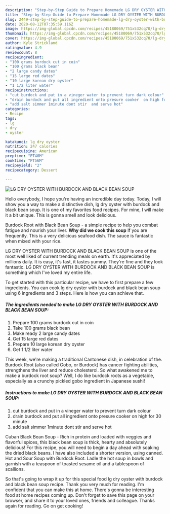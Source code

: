 ```yaml
---
description: "Step-by-Step Guide to Prepare Homemade LG DRY OYSTER WITH BURDOCK AND BLACK BEAN SOUP"
title: "Step-by-Step Guide to Prepare Homemade LG DRY OYSTER WITH BURDOCK AND BLACK BEAN SOUP"
slug: 2449-step-by-step-guide-to-prepare-homemade-lg-dry-oyster-with-burdock-and-black-bean-soup
date: 2020-08-12T07:35:59.116Z
image: https://img-global.cpcdn.com/recipes/45180069/751x532cq70/lg-dry-oyster-with-burdock-and-black-bean-soup-recipe-main-photo.jpg
thumbnail: https://img-global.cpcdn.com/recipes/45180069/751x532cq70/lg-dry-oyster-with-burdock-and-black-bean-soup-recipe-main-photo.jpg
cover: https://img-global.cpcdn.com/recipes/45180069/751x532cq70/lg-dry-oyster-with-burdock-and-black-bean-soup-recipe-main-photo.jpg
author: Kyle Strickland
ratingvalue: 4.9
reviewcount: 8
recipeingredient:
- "100 grams burdock cut in coin"
- "100 grams black bean"
- "2 large candy dates"
- "15 large red dates"
- "10 large korean dry oyster"
- "1 1/2 liter water"
recipeinstructions:
- "cut burdock and put in a vineger water to prevent turn dark colour"
- "drain burdock and put all ingredient onto presure cooker  on high for 30 minute"
- "add salt simmer 1minute dont stir  and serve hot"
categories:
- Recipe
tags:
- lg
- dry
- oyster

katakunci: lg dry oyster 
nutrition: 247 calories
recipecuisine: American
preptime: "PT40M"
cooktime: "PT56M"
recipeyield: "2"
recipecategory: Dessert

---
```



![LG DRY OYSTER WITH BURDOCK AND BLACK BEAN SOUP](https://img-global.cpcdn.com/recipes/45180069/751x532cq70/lg-dry-oyster-with-burdock-and-black-bean-soup-recipe-main-photo.jpg)

Hello everybody, I hope you're having an incredible day today. Today, I will show you a way to make a distinctive dish, lg dry oyster with burdock and black bean soup. It is one of my favorites food recipes. For mine, I will make it a bit unique. This is gonna smell and look delicious.

Burdock Root with Black Bean Soup - a simple recipe to help you combat fatigue and nourish your liver. **Why did we cook this soup** If you are frequently. This is a very delicious seafood dish. The sauce is fantastic when mixed with your rice.

LG DRY OYSTER WITH BURDOCK AND BLACK BEAN SOUP is one of the most well liked of current trending meals on earth. It's appreciated by millions daily. It is easy, it's fast, it tastes yummy. They're fine and they look fantastic. LG DRY OYSTER WITH BURDOCK AND BLACK BEAN SOUP is something which I've loved my entire life.


To get started with this particular recipe, we have to first prepare a few ingredients. You can cook lg dry oyster with burdock and black bean soup using 6 ingredients and 3 steps. Here is how you can achieve that.

<!--inarticleads1-->

##### The ingredients needed to make LG DRY OYSTER WITH BURDOCK AND BLACK BEAN SOUP:

1. Prepare 100 grams burdock cut in coin
1. Take 100 grams black bean
1. Make ready 2 large candy dates
1. Get 15 large red dates
1. Prepare 10 large korean dry oyster
1. Get 1 1/2 liter water


This week, we&#39;re making a traditional Cantonese dish, in celebration of the. Burdock Root (also called Gobo, or Burdock) has cancer fighting abilities, strengthens the liver and reduce cholesterol. So what awakened me to make a burdock root soup? Well, I do like burdock roots as a vegetable, especially as a crunchy pickled gobo ingredient in Japanese sushi! 

<!--inarticleads2-->

##### Instructions to make LG DRY OYSTER WITH BURDOCK AND BLACK BEAN SOUP:

1. cut burdock and put in a vineger water to prevent turn dark colour
1. drain burdock and put all ingredient onto presure cooker  on high for 30 minute
1. add salt simmer 1minute dont stir  and serve hot


Cuban Black Bean Soup - Rich in protein and loaded with veggies and flavorful spices, this black bean soup is thick, hearty and absolutely delicious! For this recipe, you will need to begin a day ahead with soaking the dried black beans. I have also included a shorter version, using canned. Hot and Sour Soup with Burdock Root. Ladle the hot soup in bowls and garnish with a teaspoon of toasted sesame oil and a tablespoon of scallions. 

So that's going to wrap it up for this special food lg dry oyster with burdock and black bean soup recipe. Thank you very much for reading. I'm confident that you can make this at home. There's gonna be interesting food at home recipes coming up. Don't forget to save this page on your browser, and share it to your loved ones, friends and colleague. Thanks again for reading. Go on get cooking!
